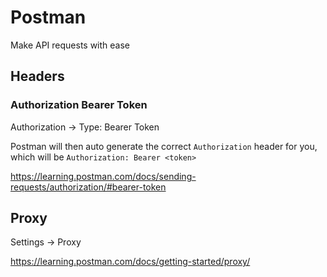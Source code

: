 # Postman

Make API requests with ease

## Headers

### Authorization Bearer Token

Authorization -> Type: Bearer Token

Postman will then auto generate the correct `Authorization` header for you, which will be `Authorization: Bearer <token>`

<https://learning.postman.com/docs/sending-requests/authorization/#bearer-token>

## Proxy

Settings -> Proxy

<https://learning.postman.com/docs/getting-started/proxy/>